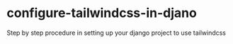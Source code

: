 # configure-tailwindcss-in-djano
Step by step procedure in setting up your django project to use tailwindcss
